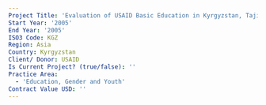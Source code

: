 ```yaml
---
Project Title: 'Evaluation of USAID Basic Education in Kyrgyzstan, Tajikistan, and Uzbekistan'
Start Year: '2005'
End Year: '2005'
ISO3 Code: KGZ
Region: Asia
Country: Kyrgyzstan
Client/ Donor: USAID
Is Current Project? (true/false): ''
Practice Area:
  - 'Education, Gender and Youth'
Contract Value USD: ''
---
```

